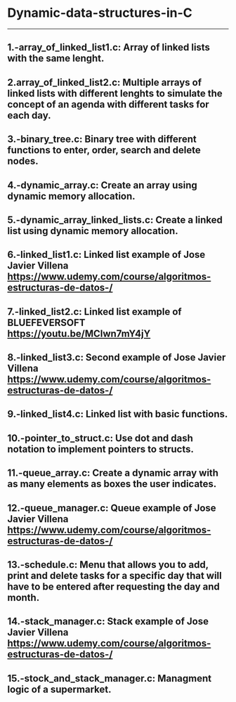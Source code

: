 # Dynamic-data-structures-in-C
-------------------------------
1.-array_of_linked_list1.c: Array of linked lists with the same lenght.
-------------------------------
2.array_of_linked_list2.c: Multiple arrays of linked lists with different lenghts to simulate the concept of an agenda with different tasks for each day.
-------------------------------
3.-binary_tree.c: Binary tree with different functions to enter, order, search and delete nodes.
-------------------------------
4.-dynamic_array.c: Create an array using dynamic memory allocation.
-------------------------------
5.-dynamic_array_linked_lists.c: Create a linked list using dynamic memory allocation.
-------------------------------
6.-linked_list1.c: Linked list example of Jose Javier Villena https://www.udemy.com/course/algoritmos-estructuras-de-datos-/
-------------------------------
7.-linked_list2.c: Linked list example of BLUEFEVERSOFT https://youtu.be/MCIwn7mY4jY
-------------------------------
8.-linked_list3.c: Second example of Jose Javier Villena https://www.udemy.com/course/algoritmos-estructuras-de-datos-/
-------------------------------
9.-linked_list4.c: Linked list with basic functions.
-------------------------------
10.-pointer_to_struct.c: Use dot and dash notation to implement pointers to structs.
-------------------------------
11.-queue_array.c: Create a dynamic array with as many elements as boxes the user indicates.
-------------------------------
12.-queue_manager.c: Queue example of Jose Javier Villena https://www.udemy.com/course/algoritmos-estructuras-de-datos-/
-------------------------------
13.-schedule.c: Menu that allows you to add, print and delete tasks for a specific day that will have to be entered after requesting the day and month.
-------------------------------
14.-stack_manager.c: Stack example of Jose Javier Villena https://www.udemy.com/course/algoritmos-estructuras-de-datos-/
-------------------------------
15.-stock_and_stack_manager.c: Managment logic of a supermarket.
-------------------------------
